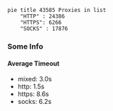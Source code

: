 
```mermaid
pie title 43585 Proxies in list
    "HTTP" : 24386
    "HTTPS": 6266
    "SOCKS" : 17876
```

### Some Info
#### Average Timeout

- mixed: 3.0s
- http: 1.5s
- https: 8.6s
- socks: 6.2s